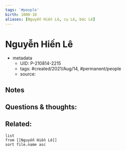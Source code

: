 ```yaml
---
tags: '#people'
birth: 1000-10
aliases: [Nguyễn Hiến Lê, cụ Lê, bác Lê]
---
```

# Nguyễn Hiến Lê

- metadata
	- UID: P-210814-2215
	- tags: #created/2021/Aug/14, #permanent/people 
	- source: 

## Notes


## Questions & thoughts:

## Related:
```dataview
list
from [[Nguyễn Hiến Lê]]
sort file.name asc
```
